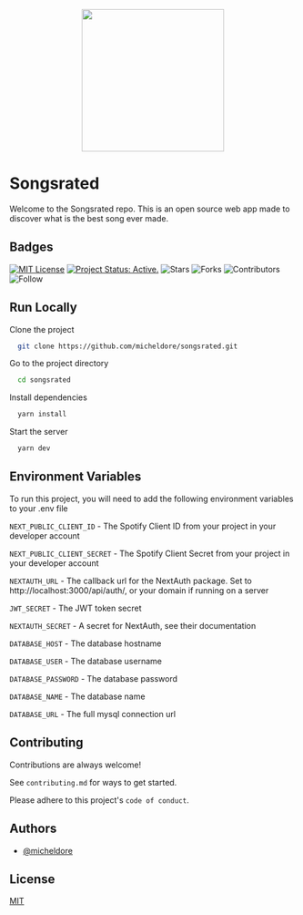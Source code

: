 <p align="center">
  <img src="https://user-images.githubusercontent.com/22073531/197780929-2d55a09f-d5e6-4e26-b531-1cde9977179a.png" height="250px" style="margin:auto;"/>
</p>

# Songsrated

Welcome to the Songsrated repo. This is an open source web app made to discover what is the best song ever made.

## Badges

[![MIT License](https://img.shields.io/badge/License-MIT-green.svg)](https://choosealicense.com/licenses/mit/)
[![Project Status: Active.](https://www.repostatus.org/badges/latest/active.svg)](https://www.repostatus.org/#active)
![Stars](https://img.shields.io/github/stars/micheldore/songsrated?label=%E2%AD%90%20Stars)
![Forks](https://img.shields.io/github/forks/micheldore/songsrated?color=%23ff69b4)
![Contributors](https://img.shields.io/github/contributors/micheldore/songsrated?color=blue)
![Follow](https://img.shields.io/github/followers/micheldore?label=Please%20follow%20%20to%20support%20my%20work%20%F0%9F%99%8F&style=social)

## Run Locally

Clone the project

```bash
  git clone https://github.com/micheldore/songsrated.git
```

Go to the project directory

```bash
  cd songsrated
```

Install dependencies

```bash
  yarn install
```

Start the server

```bash
  yarn dev
```

## Environment Variables

To run this project, you will need to add the following environment variables to your .env file

`NEXT_PUBLIC_CLIENT_ID` - The Spotify Client ID from your project in your developer account

`NEXT_PUBLIC_CLIENT_SECRET` - The Spotify Client Secret from your project in your developer account

`NEXTAUTH_URL` - The callback url for the NextAuth package. Set to http://localhost:3000/api/auth/, or your domain if running on a server

`JWT_SECRET` - The JWT token secret

`NEXTAUTH_SECRET` - A secret for NextAuth, see their documentation

`DATABASE_HOST` - The database hostname

`DATABASE_USER` - The database username

`DATABASE_PASSWORD` - The database password

`DATABASE_NAME` - The database name

`DATABASE_URL` - The full mysql connection url

## Contributing

Contributions are always welcome!

See `contributing.md` for ways to get started.

Please adhere to this project's `code of conduct`.

## Authors

-   [@micheldore](https://www.github.com/micheldore)

## License

[MIT](https://choosealicense.com/licenses/mit/)
